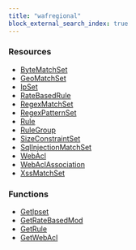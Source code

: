 ```yaml
---
title: "wafregional"
block_external_search_index: true
---
```


<!-- WARNING: this file was generated by Pulumi Docs Generator. -->
<!-- Do not edit by hand unless you're certain you know what you are doing! -->

<style>
  table td p { margin-top: 0; margin-bottom: 0; }
</style>

<h3>Resources</h3>
<ul class="api">
    <li><a href="bytematchset"><span class="symbol resource"></span>ByteMatchSet</a></li>
    <li><a href="geomatchset"><span class="symbol resource"></span>GeoMatchSet</a></li>
    <li><a href="ipset"><span class="symbol resource"></span>IpSet</a></li>
    <li><a href="ratebasedrule"><span class="symbol resource"></span>RateBasedRule</a></li>
    <li><a href="regexmatchset"><span class="symbol resource"></span>RegexMatchSet</a></li>
    <li><a href="regexpatternset"><span class="symbol resource"></span>RegexPatternSet</a></li>
    <li><a href="rule"><span class="symbol resource"></span>Rule</a></li>
    <li><a href="rulegroup"><span class="symbol resource"></span>RuleGroup</a></li>
    <li><a href="sizeconstraintset"><span class="symbol resource"></span>SizeConstraintSet</a></li>
    <li><a href="sqlinjectionmatchset"><span class="symbol resource"></span>SqlInjectionMatchSet</a></li>
    <li><a href="webacl"><span class="symbol resource"></span>WebAcl</a></li>
    <li><a href="webaclassociation"><span class="symbol resource"></span>WebAclAssociation</a></li>
    <li><a href="xssmatchset"><span class="symbol resource"></span>XssMatchSet</a></li>
</ul>

<h3>Functions</h3>
<ul class="api">
    <li><a href="getipset"><span class="symbol datasource"></span>GetIpset</a></li>
    <li><a href="getratebasedmod"><span class="symbol datasource"></span>GetRateBasedMod</a></li>
    <li><a href="getrule"><span class="symbol datasource"></span>GetRule</a></li>
    <li><a href="getwebacl"><span class="symbol datasource"></span>GetWebAcl</a></li>
</ul>

